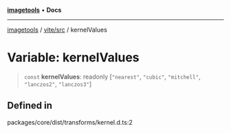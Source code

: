[**imagetools**](../../../README.md) • **Docs**

***

[imagetools](../../../modules.md) / [vite/src](../README.md) / kernelValues

# Variable: kernelValues

> `const` **kernelValues**: readonly [`"nearest"`, `"cubic"`, `"mitchell"`, `"lanczos2"`, `"lanczos3"`]

## Defined in

packages/core/dist/transforms/kernel.d.ts:2
